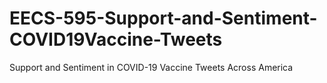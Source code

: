 # EECS-595-Support-and-Sentiment-COVID19Vaccine-Tweets
Support and Sentiment in COVID-19 Vaccine Tweets Across America
